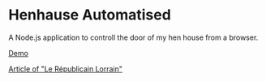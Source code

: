 # Henhause Automatised

A Node.js application to controll the door of my hen house from a browser.

[Demo](https://www.youtube.com/watch?v=NX5cy_nMhKs)

[Article of "Le Républicain Lorrain"](http://republicain-lorrain.fr/edition-de-sarrebourg-chateau-salins/2017/08/02/des-poules-branchees)